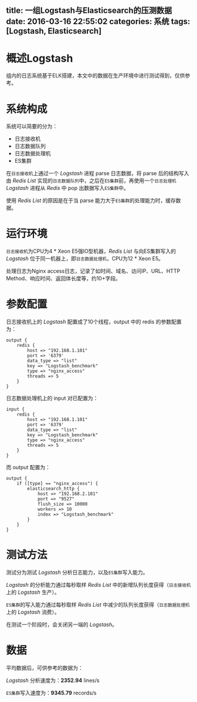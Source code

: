 title: 一组Logstash与Elasticsearch的压测数据
date: 2016-03-16 22:55:02
categories: 系统
tags: [Logstash, Elasticsearch]
---

# 概述Logstash

组内的日志系统基于ELK搭建，本文中的数据在生产环境中进行测试得到，仅供参考。

# 系统构成

系统可以简要的分为：

+ 日志接收机
+ 日志数据队列
+ 日志数据处理机
+ ES集群

在`日志接收机`上通过一个 *Logstash* 进程 parse 日志数据，将 parse 后的结构写入由 *Redis List* 实现的`日志数据队列`中，之后在`ES集群`前，再使用一个`日志处理机` *Logstash* 进程从 *Redis* 中 pop 出数据写入`ES集群`中。

使用 *Redis List* 的原因是在于当 parse 能力大于`ES集群`的处理能力时，缓存数据。

# 运行环境

`日志接收机`为CPU为4 * Xeon E5强IO型机器，*Redis List* 与向ES集群写入的 *Logstash* 位于同一机器上，即`日志数据处理机`，CPU为12 * Xeon E5。

处理日志为Nginx access日志，记录了如时间、域名、访问IP、URL、HTTP Method、响应时间、返回体长度等，约10+字段。

# 参数配置

日志接收机上的 *Logstash* 配置成了10个线程，output 中的 redis 的参数配置为：

```
output {
    redis {
        host => "192.168.1.101"
        port => '6379'
        data_type => "list"
        key => "Logstash_benchmark"
        type => "nginx_access"
        threads => 5
    }
}
```

日志数据处理机上的 input 对已配置为：

```
input {
    redis {
        host => "192.168.1.101"
        port => '6379'
        data_type => "list"
        key => "Logstash_benchmark"
        type => "nginx_access"
        threads => 5
    }
}
```

而 output 配置为：

```
output {
    if ([type] == "nginx_access") {
        elasticsearch_http {
            host => "192.168.2.101"
            port => "9527"
            flush_size => 10000
            workers => 10
            index => "Logstash_benchmark"
        }
    }
}
```

# 测试方法

测试分为测试 *Logstash* 分析日志能力，以及`ES集群`写入能力。

*Logstash* 的分析能力通过每秒取样 *Redis List* 中的新增队列长度获得（`日志接收机`上的 *Logstash* 生产）。

`ES集群`的写入能力通过每秒取样 *Redis List* 中减少的队列长度获得（`日志数据处理机
`上的 *Logstash* 消费）。

在测试一个阶段时，会关闭另一端的 *Logstash*。

# 数据

平均数据后，可供参考的数据为：

*Logstash* 分析速度为：**2352.94** lines/s

`ES集群`写入速度为：**9345.79** records/s